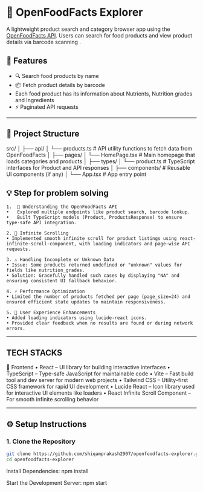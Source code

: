 # 🛒 OpenFoodFacts Explorer

A lightweight product search and category browser app using the [OpenFoodFacts API](https://world.openfoodfacts.org). Users can search for food products and view product details via barcode scanning .

## 🚀 Features

- 🔍 Search food products by name
- 📦 Fetch product details by barcode
- Each food product has its information about Nutrients, Nutrition grades and Ingredients
- ⚡ Paginated API requests

---

## 📁 Project Structure

src/
│
├── api/
│ └── products.ts # API utility functions to fetch data from OpenFoodFacts
│
├── pages/
│ └── HomePage.tsx # Main homepage that loads categories and products
│
├── types/
│ └── product.ts # TypeScript interfaces for Product and API responses
│
├── components/ # Reusable UI components (if any)
│
└── App.tsx # App entry point

## 💡 Step for problem solving

    1.	🧠 Understanding the OpenFoodFacts API
    •	Explored multiple endpoints like product search, barcode lookup.
    •	Built TypeScript models (Product, ProductsResponse) to ensure type-safe API integration.

    2. 🔁 Infinite Scrolling
    • Implemented smooth infinite scroll for product listings using react-infinite-scroll-component, with loading indicators and page-wise API requests.

    3. ⚠️ Handling Incomplete or Unknown Data
    • Issue: Some products returned undefined or "unknown" values for fields like nutrition_grades.
    • Solution: Gracefully handled such cases by displaying "NA" and ensuring consistent UI fallback behavior.

    4. ⚡ Performance Optimization
    • Limited the number of products fetched per page (page_size=24) and ensured efficient state updates to maintain responsiveness.

    5. 💅 User Experience Enhancements
    • Added loading indicators using lucide-react icons.
    • Provided clear feedback when no results are found or during network errors.

---

## TECH STACKS

🔷 Frontend
• React – UI library for building interactive interfaces
• TypeScript – Type-safe JavaScript for maintainable code
• Vite – Fast build tool and dev server for modern web projects
• Tailwind CSS – Utility-first CSS framework for rapid UI development
• Lucide React – Icon library used for interactive UI elements like loaders
• React Infinite Scroll Component – For smooth infinite scrolling behavior

---

## ⚙️ Setup Instructions

### 1. Clone the Repository

```bash
git clone https://github.com/shiqamprakash2907/openfoodfacts-explorer.git
cd openfoodfacts-explorer
```

Install Dependencies:
npm install

Start the Development Server:
npm start
